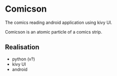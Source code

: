 # Comicson

The comics reading android application using kivy UI.

Comicson is an atomic particle of a comics strip.

## Realisation

- python (v?)
- kivy UI
- android
